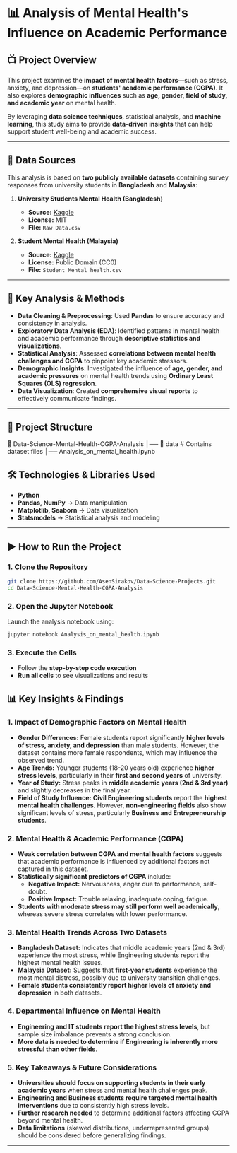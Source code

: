 # 📊 Analysis of Mental Health's Influence on Academic Performance  

## 📺 Project Overview  
This project examines the **impact of mental health factors**—such as stress, anxiety, and depression—on **students' academic performance (CGPA)**. It also explores **demographic influences** such as **age, gender, field of study, and academic year** on mental health.  

By leveraging **data science techniques**, statistical analysis, and **machine learning**, this study aims to provide **data-driven insights** that can help support student well-being and academic success.  

---

## 📂 Data Sources  
This analysis is based on **two publicly available datasets** containing survey responses from university students in **Bangladesh** and **Malaysia**:  

1. **University Students Mental Health (Bangladesh)**  
   - **Source:** [Kaggle](https://www.kaggle.com/datasets/mohsenzergani/bangladeshi-university-students-mental-health)  
   - **License:** MIT  
   - **File:** `Raw Data.csv`  

2. **Student Mental Health (Malaysia)**  
   - **Source:** [Kaggle](https://www.kaggle.com/datasets/shariful07/student-mental-health)  
   - **License:** Public Domain (CC0)  
   - **File:** `Student Mental health.csv`  

---

## 🚀 Key Analysis & Methods  
- **Data Cleaning & Preprocessing**: Used **Pandas** to ensure accuracy and consistency in analysis.
- **Exploratory Data Analysis (EDA)**: Identified patterns in mental health and academic performance through **descriptive statistics and visualizations**.
- **Statistical Analysis**: Assessed **correlations between mental health challenges and CGPA** to pinpoint key academic stressors.
- **Demographic Insights**: Investigated the influence of **age, gender, and academic pressures** on mental health trends using **Ordinary Least Squares (OLS) regression**.
- **Data Visualization**: Created **comprehensive visual reports** to effectively communicate findings.

---

## 📂 Project Structure  
📂 Data-Science-Mental-Health-CGPA-Analysis
│── 📂 data # Contains dataset files
│── Analysis_on_mental_health.ipynb

## 🛠️ Technologies & Libraries Used
- **Python**
- **Pandas, NumPy** → Data manipulation
- **Matplotlib, Seaborn** → Data visualization
- **Statsmodels** → Statistical analysis and modeling

---


## ▶️ How to Run the Project
### **1. Clone the Repository**
```bash
git clone https://github.com/AsenSirakov/Data-Science-Projects.git
cd Data-Science-Mental-Health-CGPA-Analysis
```

### **2. Open the Jupyter Notebook**
Launch the analysis notebook using:
```bash
jupyter notebook Analysis_on_mental_health.ipynb
```

### **3. Execute the Cells**
- Follow the **step-by-step code execution**
- **Run all cells** to see visualizations and results


## 📊 Key Insights & Findings  

### **1. Impact of Demographic Factors on Mental Health**
- **Gender Differences:** Female students report significantly **higher levels of stress, anxiety, and depression** than male students. However, the dataset contains more female respondents, which may influence the observed trend.
- **Age Trends:** Younger students (18-20 years old) experience **higher stress levels**, particularly in their **first and second years** of university.
- **Year of Study:** Stress peaks in **middle academic years (2nd & 3rd year)** and slightly decreases in the final year.
- **Field of Study Influence:** **Civil Engineering students** report the **highest mental health challenges**. However, **non-engineering fields** also show significant levels of stress, particularly **Business and Entrepreneurship students**.

### **2. Mental Health & Academic Performance (CGPA)**
- **Weak correlation between CGPA and mental health factors** suggests that academic performance is influenced by additional factors not captured in this dataset.
- **Statistically significant predictors of CGPA** include:
  - **Negative Impact:** Nervousness, anger due to performance, self-doubt.
  - **Positive Impact:** Trouble relaxing, inadequate coping, fatigue.
- **Students with moderate stress may still perform well academically**, whereas severe stress correlates with lower performance.

### **3. Mental Health Trends Across Two Datasets**
- **Bangladesh Dataset:** Indicates that middle academic years (2nd & 3rd) experience the most stress, while Engineering students report the highest mental health issues.
- **Malaysia Dataset:** Suggests that **first-year students** experience the most mental distress, possibly due to university transition challenges.
- **Female students consistently report higher levels of anxiety and depression** in both datasets.

### **4. Departmental Influence on Mental Health**
- **Engineering and IT students report the highest stress levels**, but sample size imbalance prevents a strong conclusion.
- **More data is needed to determine if Engineering is inherently more stressful than other fields**.

### **5. Key Takeaways & Future Considerations**
- **Universities should focus on supporting students in their early academic years** when stress and mental health challenges peak.
- **Engineering and Business students require targeted mental health interventions** due to consistently high stress levels.
- **Further research needed** to determine additional factors affecting CGPA beyond mental health.
- **Data limitations** (skewed distributions, underrepresented groups) should be considered before generalizing findings.

---
